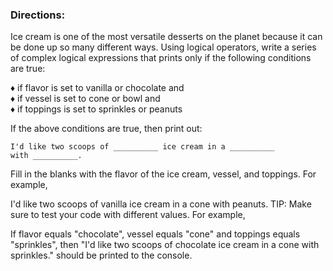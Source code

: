 <h3>Directions:</h3>
Ice cream is one of the most versatile desserts on the planet because it can be done up so many different ways. Using logical operators, write a series of complex logical expressions that prints only if the following conditions are true:

&#9830; if flavor is set to vanilla or chocolate and<br/>
&#9830; if vessel is set to cone or bowl and<br/>
&#9830; if toppings is set to sprinkles or peanuts<br/>

If the above conditions are true, then print out:

<code>I'd like two scoops of __________ ice cream in a __________ with __________.</code><br/>

Fill in the blanks with the flavor of the ice cream, vessel, and toppings. For example,

I'd like two scoops of vanilla ice cream in a cone with peanuts.
TIP: Make sure to test your code with different values. For example,

If flavor equals "chocolate", vessel equals "cone" and toppings equals "sprinkles", then "I'd like two scoops of chocolate ice cream in a cone with sprinkles." should be printed to the console.
